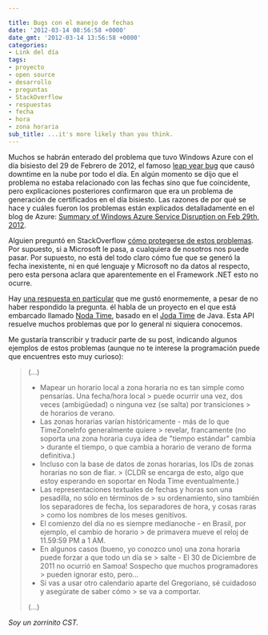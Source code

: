 ```yaml
---

title: Bugs con el manejo de fechas
date: '2012-03-14 08:56:58 +0000'
date_gmt: '2012-03-14 13:56:58 +0000'
categories:
- Link del día
tags:
- proyecto
- open source
- desarrollo
- preguntas
- StackOverflow
- respuestas
- fecha
- hora
- zona horaria
sub_title: ...it's more likely than you think.
---
```


Muchos se habrán enterado del problema que tuvo Windows Azure con el día bisiesto del 29 de Febrero de 2012, el famoso [leap year bug](http://www.techweekeurope.co.uk/news/windows-azure-leap-year-glitch-takes-down-g-cloud-63920) que causó downtime en la nube por todo el día. En algún momento se dijo que el problema no estaba relacionado con las fechas sino que fue coincidente, pero explicaciones posteriores confirmaron que era un problema de generación de certificados en el día bisiesto. Las razones de por qué se hace y cuáles fueron los problemas están explicados detalladamente en el blog de Azure: [Summary of Windows Azure Service Disruption on Feb 29th, 2012](http://blogs.msdn.com/b/windowsazure/archive/2012/03/09/summary-of-windows-azure-service-disruption-on-feb-29th-2012.aspx).

Alguien preguntó en StackOverflow [cómo protegerse de estos problemas](http://stackoverflow.com/questions/9647269/how-can-we-develop-coding-practices-designed-to-protect-against-leap-year-bugs). Por supuesto, si a Microsoft le pasa, a cualquiera de nosotros nos puede pasar. Por supuesto, no está del todo claro cómo fue que se generó la fecha inexistente, ni en qué lenguaje y Microsoft no da datos al respecto, pero esta persona aclara que aparentemente en el Framework .NET esto no ocurre.

Hay [una respuesta en particular](http://stackoverflow.com/a/9647300/147507) que me gustó enormemente, a pesar de no haber respondido la pregunta. él habla de un proyecto en el que está embarcado llamado [Noda Time](http://noda-time.googlecode.com/), basado en el [Joda Time](http://joda-time.sourceforge.net/) de Java. Esta API resuelve muchos problemas que por lo general ni siquiera conocemos.

Me gustaría transcribir y traducir parte de su post, indicando algunos ejemplos de estos problemas (aunque no te interese la programación puede que encuentres esto muy curioso):

> (...)
> 
> - Mapear un horario local a zona horaria no es tan simple como pensarías. Una fecha/hora local > puede ocurrir una vez, dos veces (ambig&uuml;edad) o ninguna vez (se salta) por transiciones > de horarios de verano.
> - Las zonas horarias varían históricamente - más de lo que TimeZoneInfo generalmente quiere > revelar, francamente (no soporta una zona horaria cuya idea de "tiempo estándar" cambia > durante el tiempo, o que cambia a horario de verano de forma definitiva.)
> - Incluso con la base de datos de zonas horarias, los IDs de zonas horarias no son de fiar. > (CLDR se encarga de esto, algo que estoy esperando en soportar en Noda Time eventualmente.)
> - Las representaciones textuales de fechas y horas son una pesadilla, no sólo en términos de > su ordenamiento, sino también los separadores de fecha, los separadores de hora, y cosas raras > como los nombres de los meses genitivos.
> - El comienzo del día no es siempre medianoche - en Brasil, por ejemplo, el cambio de horario > de primavera mueve el reloj de 11.59:59 PM a 1 AM.
> - En algunos casos (bueno, yo conozco uno) una zona horaria puede forzar a que todo un día se > salte - El 30 de Diciembre de 2011 no ocurrió en Samoa! Sospecho que muchos programadores > pueden ignorar esto, pero...
> - Si vas a usar otro calendario aparte del Gregoriano, sé cuidadoso y asegúrate de saber cómo > se va a comportar.
> 
> (...)

_Soy un zorrinito CST._
